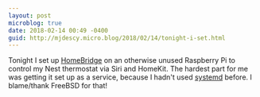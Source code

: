 ```yaml
---
layout: post
microblog: true
date: 2018-02-14 00:49 -0400
guid: http://mjdescy.micro.blog/2018/02/14/tonight-i-set.html
---
```

Tonight I set up [HomeBridge](https://github.com/nfarina/homebridge) on an otherwise unused Raspberry Pi to control my Nest thermostat via Siri and HomeKit. The hardest part for me was getting it set up as a service, because I hadn't used [systemd](https://en.wikipedia.org/wiki/Systemd) before. I blame/thank FreeBSD for that!

